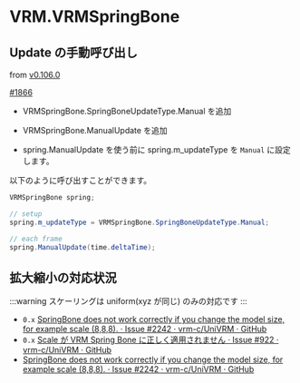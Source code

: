 # VRM.VRMSpringBone

## Update の手動呼び出し

from [v0.106.0](/release/100/v0.106.0)

[\#1866](https://github.com/vrm-c/UniVRM/pull/1886)

- VRMSpringBone.SpringBoneUpdateType.Manual を追加
- VRMSpringBone.ManualUpdate を追加

- spring.ManualUpdate を使う前に spring.m_updateType を `Manual` に設定します。

以下のように呼び出すことができます。

```csharp
VRMSpringBone spring;

// setup
spring.m_updateType = VRMSpringBone.SpringBoneUpdateType.Manual;

// each frame
spring.ManualUpdate(time.deltaTime);
```

## 拡大縮小の対応状況

:::warning スケーリングは uniform(xyz が同じ) のみの対応です
:::

- `0.x` [SpringBone does not work correctly if you change the model size, for example scale (8,8,8). · Issue #2242 · vrm-c/UniVRM · GitHub](https://github.com/vrm-c/UniVRM/issues/2242)
- `0.x` [Scale が VRM Spring Bone に正しく適用されません · Issue #922 · vrm-c/UniVRM · GitHub](https://github.com/vrm-c/UniVRM/issues/922)
- [SpringBone does not work correctly if you change the model size, for example scale (8,8,8). · Issue #2242 · vrm-c/UniVRM · GitHub](https://github.com/vrm-c/UniVRM/issues/2242)
